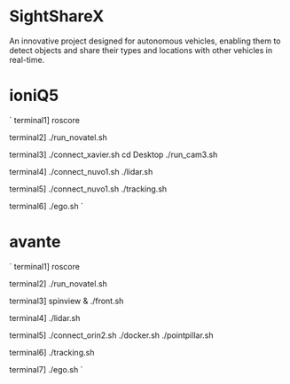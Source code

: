 # SightShareX
An innovative project designed for autonomous vehicles, enabling them to detect objects and share their types and locations with other vehicles in real-time. 


# ioniQ5
`
terminal1] roscore

terminal2] ./run_novatel.sh

terminal3]
./connect_xavier.sh
cd Desktop
./run_cam3.sh

terminal4] 
./connect_nuvo1.sh
./lidar.sh

terminal5]
./connect_nuvo1.sh
./tracking.sh

terminal6]
./ego.sh
`

# avante
`
terminal1] roscore

terminal2] ./run_novatel.sh

terminal3] spinview & ./front.sh

terminal4] ./lidar.sh

terminal5]
./connect_orin2.sh
./docker.sh
./pointpillar.sh

terminal6]
./tracking.sh

terminal7]
./ego.sh
`